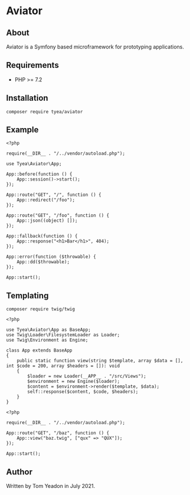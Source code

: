 # Aviator

## About

Aviator is a Symfony based microframework for prototyping applications.

## Requirements

* PHP >= 7.2

## Installation

```
composer require tyea/aviator
```

## Example

```
<?php

require(__DIR__ . "/../vendor/autoload.php");

use Tyea\Aviator\App;

App::before(function () {
	App::session()->start();
});

App::route("GET", "/", function () {
	App::redirect("/foo");
});

App::route("GET", "/foo", function () {
	App::json((object) []);
});

App::fallback(function () {
	App::response("<h1>Bar</h1>", 404);
});

App::error(function ($throwable) {
	App::dd($throwable);
});

App::start();
```

## Templating

```
composer require twig/twig
```

```
<?php

use Tyea\Aviator\App as BaseApp;
use Twig\Loader\FilesystemLoader as Loader;
use Twig\Environment as Engine;

class App extends BaseApp
{
	public static function view(string $template, array $data = [], int $code = 200, array $headers = []): void
	{
		$loader = new Loader(__APP__ . "/src/Views");
		$environment = new Engine($loader);
		$content = $environment->render($template, $data);
		self::response($content, $code, $headers);
	}
}
```

```
<?php

require(__DIR__ . "/../vendor/autoload.php");

App::route("GET", "/baz", function () {
	App::view("baz.twig", ["qux" => "QUX"]);
});

App::start();
```

## Author

Written by Tom Yeadon in July 2021.